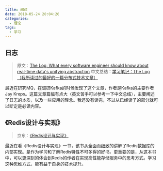 ```yaml
---
title: 阅读
date: 2018-05-24 20:04:26
categories:
  - 理论
tags:
  - 学习
---
```


## 日志

> 原文：[The Log: What every software engineer should know about real-time data's unifying abstraction](https://engineering.linkedin.com/distributed-systems/log-what-every-software-engineer-should-know-about-real-time-datas-unifying)
> 中文总结：[学习笔记：The Log（我所读过的最好的一篇分布式技术文章）](http://www.cnblogs.com/foreach-break/p/notes_about_distributed_system_and_The_log.html)

最近在研究MQ，在调研Kafka的时候发现了这个文章，作者是Kafka的主要作者Jay Kreps。这篇文章篇幅有点大（英文苦手可以参考一下中文总结），主要阐述了日志的本质，以及一些应用的理念。我还没有读完，不过从已经读了的部分就可以断定是必读内容。

## 《Redis设计与实现》

> 京东：[《Redis设计与实现》](https://item.jd.com/11486101.html)

最近在看《Redis设计与实现》一书，该书从全面而细致的讲解了Redis数据库的内部实现。是作为学习和了解Redis特性不可多得的好书。更重要的是，从这本书中，可以更深刻的体会到Redis的作者在实现高性能存储服务中的思考方式。学习这种思维方式，能有益于自身的技术提升。
